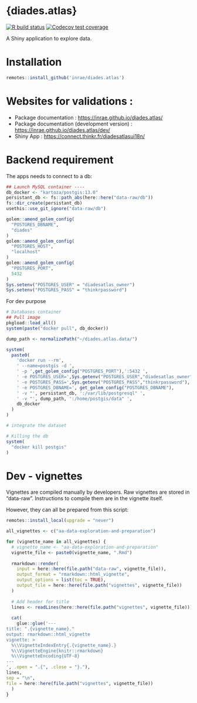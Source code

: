 
<!-- README.md is generated from README.Rmd. Please edit that file -->

# {diades.atlas}

<!-- badges: start -->

[![R build
status](https://github.com/inrae/diades.atlas/workflows/R-CMD-check/badge.svg)](https://github.com/inrae/diades.atlas/actions)
[![Codecov test
coverage](https://codecov.io/gh/inrae/diades.atlas/branch/master/graph/badge.svg)](https://codecov.io/gh/inrae/diades.atlas?branch=master)
<!-- badges: end -->

A Shiny application to explore data.

# Installation

``` r
remotes::install_github('inrae/diades.atlas')
```

# Websites for validations :

-   Package documentation : <https://inrae.github.io/diades.atlas/>
-   Package documentation (development version) :
    <https://inrae.github.io/diades.atlas/dev/>
-   Shiny App : <https://connect.thinkr.fr/diadesatlasui18n/>

# Backend requirement

The apps needs to connect to a db:

``` r
## Launch MySQL container ----
db_docker <- "kartoza/postgis:13.0"
persistant_db <- fs::path_abs(here::here("data-raw/db"))
fs::dir_create(persistant_db)
usethis::use_git_ignore("data-raw/db")

golem::amend_golem_config(
  "POSTGRES_DBNAME",
  "diades"
)
golem::amend_golem_config(
  "POSTGRES_HOST",
  "localhost"
)
golem::amend_golem_config(
  "POSTGRES_PORT",
  5432
)
Sys.setenv("POSTGRES_USER" = "diadesatlas_owner")
Sys.setenv("POSTGRES_PASS" = "thinkrpassword")
```

For dev purpose

``` r
# Databases container
## Pull image
pkgload::load_all()
system(paste("docker pull", db_docker))

dump_path <- normalizePath("~/diades.atlas.data/")

system(
  paste0(
    'docker run --rm',
    ' --name=postgis -d ',
    ' -p ',get_golem_config("POSTGRES_PORT"),':5432 ',
    ' -e POSTGRES_USER=',Sys.getenv("POSTGRES_USER","diadesatlas_owner"),
    ' -e POSTGRES_PASS=',Sys.getenv("POSTGRES_PASS","thinkrpassword"),
    ' -e POSTGRES_DBNAME=', get_golem_config("POSTGRES_DBNAME"),
    ' -v "', persistant_db, ':/var/lib/postgresql" ',
    ' -v "', dump_path, ':/home/postgis/data" ',
    db_docker
  )
)

# integrate the dataset 

# Killing the db
system(
  "docker kill postgis"
)
```

# Dev - vignettes

Vignettes are compiled manually by developers. Raw vignettes are stored
in “data-raw”. Instructions to compile them are in the vignette itself.

However, they can all be prepared from this script:

``` r
remotes::install_local(upgrade = "never")

all_vignettes <- c("aa-data-exploration-and-preparation")

for (vignette_name in all_vignettes) {
  # vignette_name <- "aa-data-exploration-and-preparation"
  vignette_file <- paste0(vignette_name, ".Rmd")
  
  rmarkdown::render(
    input = here::here(file.path("data-raw", vignette_file)),
    output_format = "rmarkdown::html_vignette",
    output_options = list(toc = TRUE),
    output_file = here::here(file.path("vignettes", vignette_file))
  )
  
  # Add header for title
  lines <- readLines(here::here(file.path("vignettes", vignette_file)))
  
  cat(
    glue::glue('---
title: ".{vignette_name}."
output: rmarkdown::html_vignette
vignette: >
  %\\VignetteIndexEntry{.{vignette_name}.}
  %\\VignetteEngine{knitr::rmarkdown}
  %\\VignetteEncoding{UTF-8}
---
', .open = ".{", .close = "}."),
lines,
sep = "\n", 
file = here::here(file.path("vignettes", vignette_file))
  )
}
```
